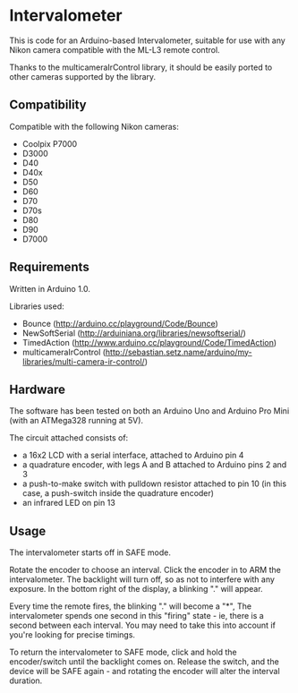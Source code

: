 Intervalometer
==============

This is code for an Arduino-based Intervalometer, suitable for use with any Nikon camera compatible with the ML-L3 remote control.

Thanks to the multicameraIrControl library, it should be easily ported to other cameras supported by the library.

Compatibility
-------------

Compatible with the following Nikon cameras:

* Coolpix P7000
* D3000
* D40
* D40x
* D50
* D60
* D70
* D70s
* D80
* D90
* D7000

Requirements
------------

Written in Arduino 1.0. 

Libraries used:

* Bounce (http://arduino.cc/playground/Code/Bounce)
* NewSoftSerial (http://arduiniana.org/libraries/newsoftserial/)
* TimedAction (http://www.arduino.cc/playground/Code/TimedAction)
* multicameraIrControl (http://sebastian.setz.name/arduino/my-libraries/multi-camera-ir-control/)

Hardware
--------

The software has been tested on both an Arduino Uno and Arduino Pro Mini (with an ATMega328 running at 5V).

The circuit attached consists of:

* a 16x2 LCD with a serial interface, attached to Arduino pin 4
* a quadrature encoder, with legs A and B attached to Arduino pins 2 and 3
* a push-to-make switch with pulldown resistor attached to pin 10 (in this case, a push-switch inside the quadrature encoder)
* an infrared LED on pin 13

Usage
-----

The intervalometer starts off in SAFE mode. 

Rotate the encoder to choose an interval. Click the encoder in to ARM the intervalometer. The backlight will turn off, so as not to interfere with any exposure. In the bottom right of the display, a blinking "." will appear. 

Every time the remote fires, the blinking "." will become a "*", The intervalometer spends one second in this "firing" state - ie, there is a second between each interval. You may need to take this into account if you're looking for precise timings.

To return the intervalometer to SAFE mode, click and hold the encoder/switch until the backlight comes on. Release the switch, and the device will be SAFE again - and rotating the encoder will alter the interval duration.